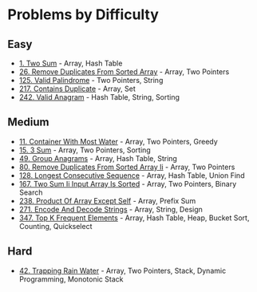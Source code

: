 # Problems by Difficulty

## Easy
- [1. Two Sum](../solutions/p0001_two_sum.py) - Array, Hash Table
- [26. Remove Duplicates From Sorted Array](../solutions/p0026_remove_duplicates_from_sorted_array.py) - Array, Two Pointers
- [125. Valid Palindrome](../solutions/p0125_valid_palindrome.py) - Two Pointers, String
- [217. Contains Duplicate](../solutions/p0217_contains_duplicate.py) - Array, Set
- [242. Valid Anagram](../solutions/p0242_valid_anagram.py) - Hash Table, String, Sorting

## Medium
- [11. Container With Most Water](../solutions/p0011_container_with_most_water.py) - Array, Two Pointers, Greedy
- [15. 3 Sum](../solutions/p0015_3_sum.py) - Array, Two Pointers, Sorting
- [49. Group Anagrams](../solutions/p0049_group_anagrams.py) - Array, Hash Table, String
- [80. Remove Duplicates From Sorted Array Ii](../solutions/p0080_remove_duplicates_from_sorted_array_ii.py) - Array, Two Pointers
- [128. Longest Consecutive Sequence](../solutions/p0128_longest_consecutive_sequence.py) - Array, Hash Table, Union Find
- [167. Two Sum Ii Input Array Is Sorted](../solutions/p0167_two_sum_ii_input_array_is_sorted.py) - Array, Two Pointers, Binary Search
- [238. Product Of Array Except Self](../solutions/p0238_product_of_array_except_self.py) - Array, Prefix Sum
- [271. Encode And Decode Strings](../solutions/p0271_encode_and_decode_strings.py) - Array, String, Design
- [347. Top K Frequent Elements](../solutions/p0347_top_k_frequent_elements.py) - Array, Hash Table, Heap, Bucket Sort, Counting, Quickselect

## Hard
- [42. Trapping Rain Water](../solutions/p0042_trapping_rain_water.py) - Array, Two Pointers, Stack, Dynamic Programming, Monotonic Stack

